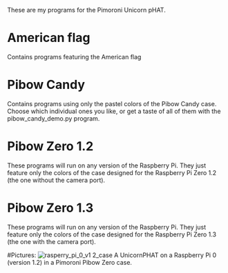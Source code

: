 These are my programs for the Pimoroni Unicorn pHAT.

# American flag
Contains programs featuring the American flag

# Pibow Candy 
Contains programs using only the pastel colors of the Pibow Candy case. Choose which individual ones you like,  or get a taste of all of them with the pibow_candy_demo.py program.

# Pibow Zero 1.2
These programs will run on any version of the Raspberry Pi. They just feature only the colors of the case designed for the Raspberry Pi Zero 1.2 (the one without the camera port).

# Pibow Zero 1.3
These programs will run on any version of the Raspberry Pi. They just feature only the colors of the case designed for the Raspberry Pi Zero 1.3 (the one with the camera port).


#Pictures:
![rasperry_pi_0_v1 2_case](https://user-images.githubusercontent.com/13591438/37558940-34804df0-29ea-11e8-955a-6906818bde12.JPG)
A UnicornPHAT on a Raspberry Pi 0 (version 1.2) in a Pimoroni Pibow Zero case.
